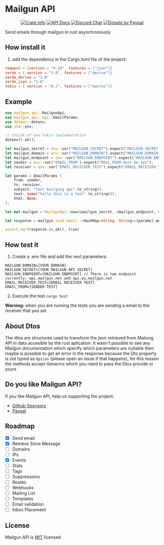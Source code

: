 # Mailgun API

<div align="center">
    <p>
        <a href="https://crates.io/crates/mailgun_api"><img alt="Crate Info" src="https://img.shields.io/badge/yew__styles-framework%20styles-brightgreen"/></a>
        <a href="https://docs.rs/mailgun_api"><img alt="API Docs" src="https://img.shields.io/badge/yew__styles-docs-informational"/></a>
        <a href="https://discord.gg/ZHWmUaf"><img alt="Discord Chat" src="https://img.shields.io/discord/701068342760570933"/></a>
        <a href="https://paypal.me/dancespiele?locale.x=en_US"><img alt="Donate by Paypal" src="https://img.shields.io/badge/Donate-PayPal-green.svg"/></a>
    </p>
</div>

Send emails through mailgun in rust asynchronously

## How install it

1. add the dependency in the Cargo.toml file of the project:

```toml
reqwest = {version = "0.10", features = ["json"]}
serde = { version = "1.0", features = ["derive"]}
serde_derive = "1.0"
serde_json = "1.0"
tokio = { version = "0.2", features = ["macros"]}
```

## Example

```rust
use mailgun_api::MailgunApi;
use mailgun_api::api::EmailParams;
use dotenv::dotenv;
use std::env;

// Inside of you tokio implementation
dotenv().ok();

let mailgun_secret = env::var("MAILGUN_SECRET").expect("MAILGUN_SECRET must be set");
let mailgun_domain = env::var("MAILGUN_DOMAIN").expect("MAILGUN_DOMAIN must be set");
let mailgun_endpoint = env::var("MAILGUN_ENDPOINT").expect("MAILGUN_ENDPOINT must be set");
let sender = env::var("EMAIL_FROM").expect("MAIL_FROM must be set");
let receiver = env::var("EMAIL_RECEIVER_TEST").expect("EMAIL_RECEIVER_TEST must be set");

let params = EmailParams {
    from: sender,
    to: receiver,
    subject: "test mailgung api".to_string(),
    text: Some("hello this is a test".to_string()),
    html: None,
};

let mut mailgun = MailgunApi::new(&mailgun_secret, &mailgun_endpoint, &mailgun_domain);

let response = mailgun.send_email::<HashMap<String, String>>(params).await;

assert_eq!(response.is_ok(), true)
```

## How test it
1. Create a .env file and add the next parameters:

```
MAILGUN_DOMAIN=[YOUR DOMAIN]
MAILGUN_SECRET=[YOUR MAILGUN API SECRET]
MAILGUN_ENDPOINT=[MAILGUN ENDPOINT] // There is two endpoint currently: api.mailgun.net and api.eu.mailgun.net
EMAIL_RECEIVER_TEST=[EMAIL RECEIVER TEST]
EMAIL_FROM=[SENDER TEST]
```

2. Execute the test `cargo test`

**Warning:** when you are running the tests you are sending a email to the receiver that you set

## About Dtos

The dtos are structures used to transform the json retrieved from Mailung API in data accesible by the rust aplication.
It wasn't possible to see any Mailgun documentation which specify which parameters are nullable then maybe is possible
to get an error in the response because the Dto property is not typed as `Option` (please open an issue if that happens),
for this reason the methods accept Generics which you need to pass the Dtos provide or yours 

## Do you like Mailgun API?
If you like Mailgun API, help us supporting the project:
- [Github Sponsors](https://github.com/sponsors/dancespiele)
- [Paypal](https://paypal.me/dancespiele?locale.x=en_US)

## Roadmap

- [x] Send email
- [x] Retrieve Store Message
- [ ] Domains
- [ ] IPs
- [x] Events
- [ ] Stats
- [ ] Tags
- [ ] Suppressions
- [ ] Routes
- [ ] Webhooks
- [ ] Mailing List
- [ ] Templates
- [ ] Email validation
- [ ] Inbox Placement

## License

Mailgun API is [MIT](LICENSE) licensed